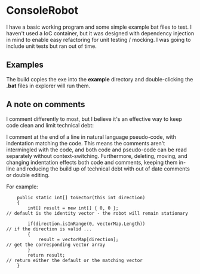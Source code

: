 # ConsoleRobot

I have a basic working program and some simple example bat files to test.
I haven't used a IoC container, but it was designed with dependency injection in mind to enable easy refactoring for unit testing / mocking.
I was going to include unit tests but ran out of time.


## Examples

The build copies the exe into the **example** directory and double-clicking the **.bat** files in explorer will run them.


## A note on comments

I comment differently to most, but I believe it's an effective way to keep code clean and limit technical debt:

I comment at the end of a line in natural language pseudo-code, with indentation matching the code.
This means the comments aren't intermingled with the code, and both code and pseudo-code can be read separately without context-switching.
Furthermore, deleting, moving, and changing indentation effects both code and comments, keeping them in-line and reducing the build up of technical debt with out of date comments or double editing.

For example:

        public static int[] toVector(this int direction)
        {
            int[] result = new int[] { 0, 0 };                                    // default is the identity vector - the robot will remain stationary

            if(direction.isInRange(0, vectorMap.Length))                          // if the direction is valid ...
            {
                result = vectorMap[direction];                                        // get the corresponding vector array
            }
            return result;                                                        // return either the default or the matching vector
        }
